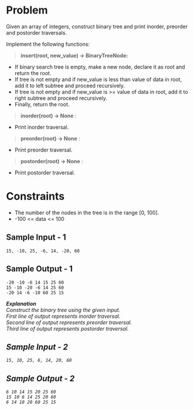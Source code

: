 # Problem 

Given an array of integers, construct binary tree and print inorder, preorder and postorder traversals.

Implement the following functions:
> **insert(root, new_value) -> BinaryTreeNode:** 
* If binary search tree is empty, make a new node, declare it as root and return the root.</br>
* If tree is not empty and if new_value is less than value of data in root, add it to left subtree and proceed recursively.</br>
* If tree is not empty and if new_value is >= value of data in root, add it to right subtree and proceed recursively.</br>
* Finally, return the root.</br>
> **inorder(root) -> None** : 
* Print inorder traversal.</br>
> **preorder(root) -> None** : 
* Print preorder traversal.</br>
> **postorder(root) -> None** : 
* Print postorder traversal.</br>

        
# Constraints
* The number of the nodes in the tree is in the range [0, 100].
* -100 <= data <= 100

## Sample Input - 1
```
15, -10, 25, -6, 14, -20, 60
```
## Sample Output - 1
```
-20 -10 -6 14 15 25 60 
15 -10 -20 -6 14 25 60 
-20 14 -6 -10 60 25 15
```
<b><i>Explanation<i></b></br>
Construct the binary tree using the given input.</br>
First line of output represents inorder traversal.</br>
Second line of output represents preorder traversal.</br>
Third line of output represents postorder traversal.</br>

## Sample Input - 2
```
15, 10, 25, 6, 14, 20, 60
```
## Sample Output - 2
```
6 10 14 15 20 25 60 
15 10 6 14 25 20 60 
6 14 10 20 60 25 15
```

